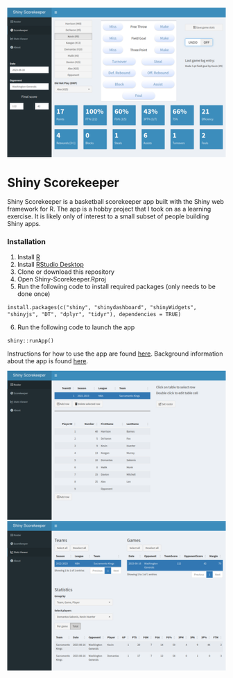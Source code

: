 ![Shiny Scorekeeper](docs/img/scorekeeper.png)

# Shiny Scorekeeper

Shiny Scorekeeper is a basketball scorekeeper app built with the Shiny web framework for R. The app is a hobby project that I took on as a learning exercise. It is likely only of interest to a small subset of people building Shiny apps. 

### Installation

1. Install [R](https://www.r-project.org)
2. Install [RStudio Desktop](https://posit.co/download/rstudio-desktop/)
3. Clone or download this repository
4. Open Shiny-Scorekeeper.Rproj
5. Run the following code to install required packages (only needs to be done once)
```
install.packages(c("shiny", "shinydashboard", "shinyWidgets", "shinyjs", "DT", "dplyr", "tidyr"), dependencies = TRUE)
```
6. Run the following code to launch the app
```
shiny::runApp()
```

Instructions for how to use the app are found [here](https://github.com/hinkelman/Shiny-Scorekeeper/blob/master/instructions.md). Background information about the app is found [here](https://github.com/hinkelman/Shiny-Scorekeeper/blob/master/about.md). 

![roster](docs/img/roster.png)
![stats](docs/img/stats.png)